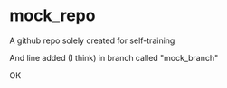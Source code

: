 # mock_repo
A github repo solely created for self-training

And line added (I think) in branch called "mock_branch"

OK

